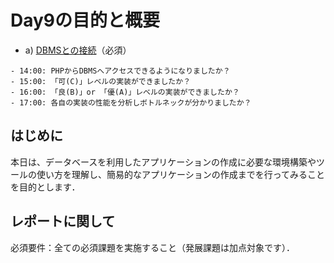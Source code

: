 # Day9の目的と概要

- a) [DBMSとの接続](./connection_to_dbms "DBMSとの接続")（必須）

```{admonition} 本日の進捗確認チェックリスト
- 14:00: PHPからDBMSへアクセスできるようになりましたか？
- 15:00: 「可(C)」レベルの実装ができましたか？
- 16:00: 「良(B)」or 「優(A)」レベルの実装ができましたか？
- 17:00: 各自の実装の性能を分析しボトルネックが分かりましたか？
```

## はじめに

本日は、データベースを利用したアプリケーションの作成に必要な環境構築やツールの使い方を理解し、簡易的なアプリケーションの作成までを行ってみることを目的とします．

## レポートに関して

必須要件：全ての必須課題を実施すること（発展課題は加点対象です）．
